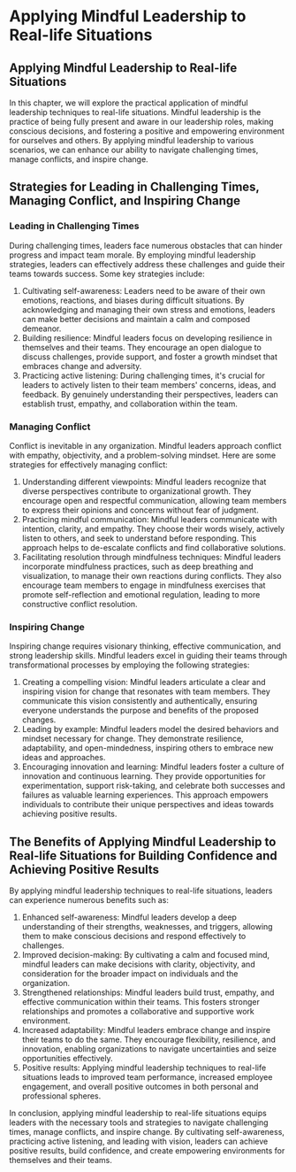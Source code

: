 # Applying Mindful Leadership to Real-life Situations

## Applying Mindful Leadership to Real-life Situations

In this chapter, we will explore the practical application of mindful leadership techniques to real-life situations. Mindful leadership is the practice of being fully present and aware in our leadership roles, making conscious decisions, and fostering a positive and empowering environment for ourselves and others. By applying mindful leadership to various scenarios, we can enhance our ability to navigate challenging times, manage conflicts, and inspire change.

## Strategies for Leading in Challenging Times, Managing Conflict, and Inspiring Change

### Leading in Challenging Times

During challenging times, leaders face numerous obstacles that can hinder progress and impact team morale. By employing mindful leadership strategies, leaders can effectively address these challenges and guide their teams towards success. Some key strategies include:

1. Cultivating self-awareness: Leaders need to be aware of their own emotions, reactions, and biases during difficult situations. By acknowledging and managing their own stress and emotions, leaders can make better decisions and maintain a calm and composed demeanor.
2. Building resilience: Mindful leaders focus on developing resilience in themselves and their teams. They encourage an open dialogue to discuss challenges, provide support, and foster a growth mindset that embraces change and adversity.
3. Practicing active listening: During challenging times, it's crucial for leaders to actively listen to their team members' concerns, ideas, and feedback. By genuinely understanding their perspectives, leaders can establish trust, empathy, and collaboration within the team.

### Managing Conflict

Conflict is inevitable in any organization. Mindful leaders approach conflict with empathy, objectivity, and a problem-solving mindset. Here are some strategies for effectively managing conflict:

1. Understanding different viewpoints: Mindful leaders recognize that diverse perspectives contribute to organizational growth. They encourage open and respectful communication, allowing team members to express their opinions and concerns without fear of judgment.
2. Practicing mindful communication: Mindful leaders communicate with intention, clarity, and empathy. They choose their words wisely, actively listen to others, and seek to understand before responding. This approach helps to de-escalate conflicts and find collaborative solutions.
3. Facilitating resolution through mindfulness techniques: Mindful leaders incorporate mindfulness practices, such as deep breathing and visualization, to manage their own reactions during conflicts. They also encourage team members to engage in mindfulness exercises that promote self-reflection and emotional regulation, leading to more constructive conflict resolution.

### Inspiring Change

Inspiring change requires visionary thinking, effective communication, and strong leadership skills. Mindful leaders excel in guiding their teams through transformational processes by employing the following strategies:

1. Creating a compelling vision: Mindful leaders articulate a clear and inspiring vision for change that resonates with team members. They communicate this vision consistently and authentically, ensuring everyone understands the purpose and benefits of the proposed changes.
2. Leading by example: Mindful leaders model the desired behaviors and mindset necessary for change. They demonstrate resilience, adaptability, and open-mindedness, inspiring others to embrace new ideas and approaches.
3. Encouraging innovation and learning: Mindful leaders foster a culture of innovation and continuous learning. They provide opportunities for experimentation, support risk-taking, and celebrate both successes and failures as valuable learning experiences. This approach empowers individuals to contribute their unique perspectives and ideas towards achieving positive results.

## The Benefits of Applying Mindful Leadership to Real-life Situations for Building Confidence and Achieving Positive Results

By applying mindful leadership techniques to real-life situations, leaders can experience numerous benefits such as:

1. Enhanced self-awareness: Mindful leaders develop a deep understanding of their strengths, weaknesses, and triggers, allowing them to make conscious decisions and respond effectively to challenges.
2. Improved decision-making: By cultivating a calm and focused mind, mindful leaders can make decisions with clarity, objectivity, and consideration for the broader impact on individuals and the organization.
3. Strengthened relationships: Mindful leaders build trust, empathy, and effective communication within their teams. This fosters stronger relationships and promotes a collaborative and supportive work environment.
4. Increased adaptability: Mindful leaders embrace change and inspire their teams to do the same. They encourage flexibility, resilience, and innovation, enabling organizations to navigate uncertainties and seize opportunities effectively.
5. Positive results: Applying mindful leadership techniques to real-life situations leads to improved team performance, increased employee engagement, and overall positive outcomes in both personal and professional spheres.

In conclusion, applying mindful leadership to real-life situations equips leaders with the necessary tools and strategies to navigate challenging times, manage conflicts, and inspire change. By cultivating self-awareness, practicing active listening, and leading with vision, leaders can achieve positive results, build confidence, and create empowering environments for themselves and their teams.
